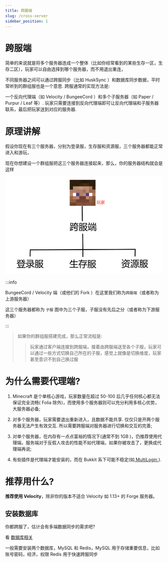 ```yaml
---
title: 跨服端
slug: /cross-server
sidebar_position: 1
---
```


# 跨服端

简单的来说就是将多个服务器连成一个整体（比如你经常看到的某些生存一区，生存二区），玩家可以自由选择到哪个服务器，而不用退出重连，

不同服务器之间可以通过跨服同步（比如 HuskSync ）和数据库同步数据，平时常听到的群组服也是一个意思. 跨服通常的实现方法是:

一个反向代理端（如 Velocity / BungeeCord ）和多个子服务器（如 Paper / Purpur / Leaf 等）. 玩家只需要连接到反向代理端即可让反向代理端和子服务器联系，最后把玩家送到对应的服务器.

# 原理讲解

假设你现在有三个服务器，分别为登录服，生存服和资源服，三个服务器都能正常进入和游玩，

现在你想建设一个群组服把这三个服务器连接起来，那么，你的服务器结构就会是这样

![](_images/灵魂画师教开群组服.png)

:::info

BungeeCord / Velocity 端（或他们的 Fork ）在这里我们称为`跨服端`（或者称为上游服务器）

这三个服务器都称为 `子服` 图中为三个子服，子服没有先后之分（或者称为下游服务器）

:::

> 如果你的群组服搭建完成，那么正常流程是:
>
>> 玩家通过客户端连接到跨服端，接着由跨服端送至各个子服，玩家可以通过一些方式切换自己所在的子服，感觉上就像是切换维度，玩家甚至意识不到自己换过服

# 为什么需要代理端?

1. Minecraft 是个单核心游戏，玩家数量在超过 50-100 后几乎任何核心都无法保证完全流畅( Folia 除外)，而使用多个服务器则可以充分利用多核心优势，大服务器必备;

2. 对多个服务器，玩家需要退出重新进入，且数据不能共享. 仅仅只是开两个服务器无法产生有效交互. 所以需要跨服端对服务器进行切换和交互的完善;

3. 对单个服务器，在内存有一点点富裕的情况下(通常不到 1GB )，仍推荐使用代理端，服务端对于反假人攻击的性能不如代理端，如果你被攻击了，更换成代理端再说;

4. 有些插件是代理端才能安装的，而在 Bukkit 系下可能不稳定(如[ MultiLogin ](https://github.com/CaaMoe/MultiLogin)).

# 推荐用什么?

**推荐使用 Velocity**，除非你的版本不适合 Velocity 如 1.13+ 的 Forge 服务器。

## 安装数据库

你都跨服了，估计会有多端数据同步的需求吧?

看 [数据库相关](/docs/sundry/database.md)

一般需要安装两个数据库，MySQL 和 Redis，MySQL 用于存储重要信息，比如账号密码，经济，权限 Redis 用于快速跨服同步
